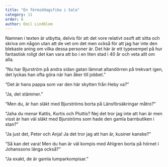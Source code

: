 ```yaml
---
title: "En förmiddagsfika i Sala"
category: 11
order: 6
author: Emil Lindblom
---
```


Namnen i texten är utbytta, delvis för att det vore relativt osoft att sitta och skriva om någon utan att de vet om det men också för att jag har inte den blekaste aning om vilka dessa personer är. Det här är ett typexempel på hur fantastisk roligt det kan vara att bo i en liten stad i 40 år och veta allt om alla.

“Nu har Bjurström på andra sidan gatan lämnat altandörren på trekvart igen, det lyckas han ofta göra när han åker till jobbet.”

“Det är hans pappa som var den här skytten från Heby va?”

“Ja, det stämmer.”

“Men du, är han släkt med Bjurströms borta på Länsförsäkringar måtro?”

“Jaha du menar Kattis, Kurtis och Pluttis? Nej det tror jag inte att han är men visst är han väl släkt med Bjurströms som hade den gamla barnbutiken i stan?”

“Ja just det, Peter och Anja! Ja det tror jag att han är, kusiner kanske?”

“Så kan det vara! Men du han är väl kompis med Ahlgren borta på hörnet i Johanssons länga också?”

“Ja exakt, de är gamla lumparkompisar.”
